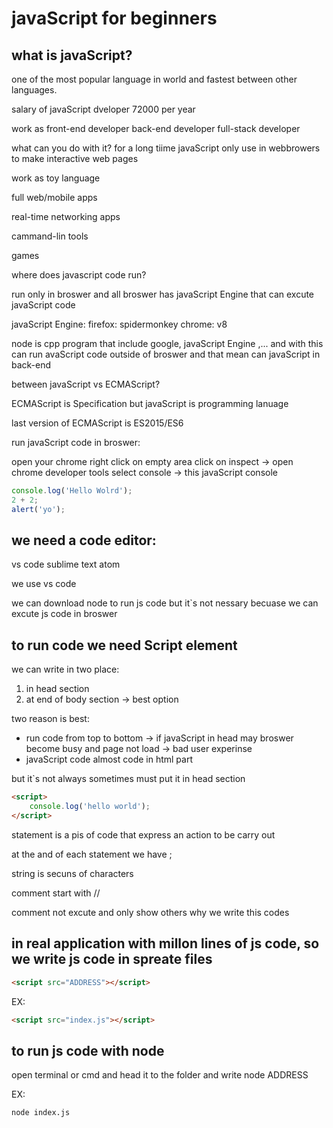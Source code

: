 # javaScript for beginners

## what is javaScript?
one of the most popular language in world and fastest between other languages.

salary of javaScript dveloper 72000 per year

work as
front-end developer
back-end developer
full-stack developer

what can you do with it?
for a long tiime javaScript only use in webbrowers to make interactive web pages

work as toy language

full web/mobile apps 

real-time networking apps

cammand-lin tools

games

where does javascript code run?

run only in broswer
and all broswer has javaScript Engine that can excute javaScript code

javaScript Engine:
firefox: spidermonkey
chrome: v8

node is cpp program that include google, javaScript Engine ,... and with this can run avaScript code outside of broswer and that mean can javaScript in back-end

between javaScript vs ECMAScript?

ECMAScript is Specification but javaScript is programming lanuage 

last version of ECMAScript is ES2015/ES6

run javaScript code in broswer:

open your chrome
right click on empty area 
click on inspect -> open chrome developer tools
select console -> this javaScript console

```js
console.log('Hello Wolrd');
2 + 2;
alert('yo');
```

## we need a code editor:
vs code
sublime text
atom

we use vs code

we can download node to run js code but it`s not nessary becuase we can excute js code in broswer

## to run code we need Script element
we can write in two place:

1. in head section
2. at end of body section -> best option

two reason is best:
* run code from top to bottom -> if javaScript in head may broswer become busy and page not load -> bad user experinse
* javaScript code almost code in html part

but it`s not always
sometimes must put it in head section

```html
<script>
    console.log('hello world');
</script>
```

statement is a pis of code that express an action to be carry out

at the and of each statement we have ; 

string is secuns of characters


comment start with //

comment not excute and only show others why we write this codes

## in real application with millon lines of js code, so we write js code in spreate files

```html
<script src="ADDRESS"></script>
```

EX:

```html
<script src="index.js"></script>
```

## to run js code with node
open terminal or cmd
and head it to the folder
and write node ADDRESS

EX:

```bash
node index.js
```

